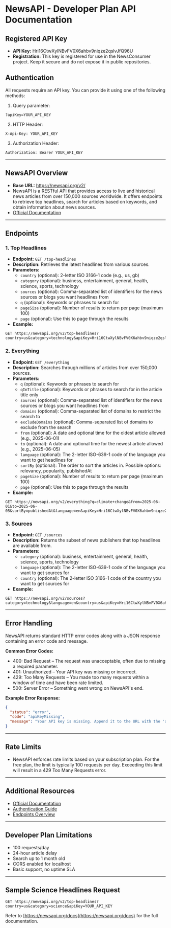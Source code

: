 # NewsAPI - Developer Plan API Documentation

## Registered API Key

- **API Key:** Hri16CtwXylNBvFV0X6ahbv9niqze2qslvJfQ96U
- **Registration:** This key is registered for use in the NewsConsumer project. Keep it secure and do not expose it in public repositories.

## Authentication

All requests require an API key. You can provide it using one of the following methods:

1. Query parameter:

```
?apiKey=YOUR_API_KEY
```

2. HTTP Header:

```
X-Api-Key: YOUR_API_KEY
```

3. Authorization Header:

```
Authorization: Bearer YOUR_API_KEY
```

---

## NewsAPI Overview

- **Base URL:** https://newsapi.org/v2/
- NewsAPI is a RESTful API that provides access to live and historical news articles from over 150,000 sources worldwide. It offers endpoints to retrieve top headlines, search for articles based on keywords, and obtain information about news sources.
- [Official Documentation](https://newsapi.org/docs)

---

## Endpoints

### 1. Top Headlines
- **Endpoint:** `GET /top-headlines`
- **Description:** Retrieves the latest headlines from various sources.
- **Parameters:**
  - `country` (optional): 2-letter ISO 3166-1 code (e.g., us, gb)
  - `category` (optional): business, entertainment, general, health, science, sports, technology
  - `sources` (optional): Comma-separated list of identifiers for the news sources or blogs you want headlines from
  - `q` (optional): Keywords or phrases to search for
  - `pageSize` (optional): Number of results to return per page (maximum 100)
  - `page` (optional): Use this to page through the results
- **Example:**
```
GET https://newsapi.org/v2/top-headlines?country=us&category=technology&apiKey=Hri16CtwXylNBvFV0X6ahbv9niqze2qslvJfQ96U
```

### 2. Everything
- **Endpoint:** `GET /everything`
- **Description:** Searches through millions of articles from over 150,000 sources.
- **Parameters:**
  - `q` (optional): Keywords or phrases to search for
  - `qInTitle` (optional): Keywords or phrases to search for in the article title only
  - `sources` (optional): Comma-separated list of identifiers for the news sources or blogs you want headlines from
  - `domains` (optional): Comma-separated list of domains to restrict the search to
  - `excludeDomains` (optional): Comma-separated list of domains to exclude from the search
  - `from` (optional): A date and optional time for the oldest article allowed (e.g., 2025-06-01)
  - `to` (optional): A date and optional time for the newest article allowed (e.g., 2025-06-05)
  - `language` (optional): The 2-letter ISO-639-1 code of the language you want to get headlines for
  - `sortBy` (optional): The order to sort the articles in. Possible options: relevancy, popularity, publishedAt
  - `pageSize` (optional): Number of results to return per page (maximum 100)
  - `page` (optional): Use this to page through the results
- **Example:**
```
GET https://newsapi.org/v2/everything?q=climate+change&from=2025-06-01&to=2025-06-05&sortBy=publishedAt&language=en&apiKey=Hri16CtwXylNBvFV0X6ahbv9niqze2qslvJfQ96U
```

### 3. Sources
- **Endpoint:** `GET /sources`
- **Description:** Returns the subset of news publishers that top headlines are available from.
- **Parameters:**
  - `category` (optional): business, entertainment, general, health, science, sports, technology
  - `language` (optional): The 2-letter ISO-639-1 code of the language you want to get sources for
  - `country` (optional): The 2-letter ISO 3166-1 code of the country you want to get sources for
- **Example:**
```
GET https://newsapi.org/v2/sources?category=technology&language=en&country=us&apiKey=Hri16CtwXylNBvFV0X6ahbv9niqze2qslvJfQ96U
```

---

## Error Handling

NewsAPI returns standard HTTP error codes along with a JSON response containing an error code and message.

**Common Error Codes:**
- 400: Bad Request – The request was unacceptable, often due to missing a required parameter.
- 401: Unauthorized – Your API key was missing or incorrect.
- 429: Too Many Requests – You made too many requests within a window of time and have been rate limited.
- 500: Server Error – Something went wrong on NewsAPI's end.

**Example Error Response:**
```json
{
  "status": "error",
  "code": "apiKeyMissing",
  "message": "Your API key is missing. Append it to the URL with the 'apiKey' parameter."
}
```

---

## Rate Limits

- NewsAPI enforces rate limits based on your subscription plan. For the free plan, the limit is typically 100 requests per day. Exceeding this limit will result in a 429 Too Many Requests error.

---

## Additional Resources
- [Official Documentation](https://newsapi.org/docs)
- [Authentication Guide](https://newsapi.org/docs/authentication)
- [Endpoints Overview](https://newsapi.org/docs/endpoints)

---

## Developer Plan Limitations

* 100 requests/day
* 24-hour article delay
* Search up to 1 month old
* CORS enabled for localhost
* Basic support, no uptime SLA

---

## Sample Science Headlines Request

```
GET https://newsapi.org/v2/top-headlines?country=us&category=science&apiKey=YOUR_API_KEY
```

Refer to [https://newsapi.org/docs](https://newsapi.org/docs) for the full documentation. 